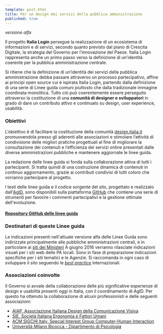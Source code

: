 ```yaml
---
template: post.html
title: Per un design dei servizi della pubblica amministrazione
published: true
---
```

<dfn class="lg-versione-alpha" title="Versione in sviluppo da non considerarsi definitiva">versione alfa</dfn>

Il progetto **Italia Login** persegue la realizzazione di un ecosistema di informazioni e di servizi, secondo quanto previsto
dal piano di Crescita Digitale, la strategia del Governo per l’innovazione del Paese. Italia Login rappresenta 
anche un primo passo verso la definizione di un’identità coerente per la pubblica amministrazione centrale.

Si ritiene che la definizione di un’identità dei servizi della pubblica amministrazione debba passare attraverso un
processo partecipativo, affine ai principi open source cui è ispirata Italia Login, partendo dalla definizione di una 
serie di Linee guida comuni piuttosto che dalla tradizionale immagine coordinata monolitica. Tutto ciò può 
coerentemente essere perseguito attraverso la costituzione di una **comunità di designer e sviluppatori**
in grado di dare un contributo attivo e continuato su design, user experience, usabilità.

### Obiettivi

L’obiettivo è di facilitare la costituzione della comunità
[design.italia.it](http://design.italia.it) promuovendola presso gli aderenti alle associazioni 
e stimolare l’attività di condivisione 
delle migliori pratiche progettuali al fine di migliorare la consultazione dei contenuti e l’efficienza
dei servizi online presentati dalle diverse amministrazioni pubbliche e mantenere aggiornate le linee guida.

La redazione delle linee guida si fonda sulla collaborazione attiva di tutti i partecipanti. Si tratta quindi di una
costruzione dinamica di contenuti in continuo aggiornamento, grazie ai contributi condivisi di tutti coloro che
vorranno partecipare al progetto.

I testi delle linee guida e il codice sorgente del sito, progettato e realizzato dall'[AgID](http://www.agid.gov.it), 
sono disponibili sulla piattaforma [GitHub](http://github.com) che contiene una
serie di strumenti per favorire i commenti partecipativi e la gestione ottimale dell'evoluzione.

#### [Repository GitHub delle linee guida](https://github.com/italia-it/designer.italia.it)

### Destinatari di queste Linee guida
Le indicazioni presenti nell'attuale versione alfa delle Linee Guida sono indirizzate principalmente alle pubbliche amministrazioni centrali, e in particolare ai [siti dei Ministeri](http://indicepa.gov.it/ricerca/n-risultati-percategoria.php?keysearch=&categoria=C1&chicambia=CERCA_PERCAT#R2)
A giugno 2016 verranno rilasciate indicazioni visuali per i siti web delle PA locali.
Sono in fase di preparazione indicazioni specifiche per i siti tematici e le Agenzie.
Si raccomanda in ogni caso di sviluppare il sito seguendo le *[best practice](https://github.com/italia-it/designer.italia.it/search?utf8=%E2%9C%93&q=%22si+deve%22)* internazionali. 

### Associazioni coinvolte
Il Governo si avvale della collaborazione delle più significative esperienze di design e usabilità presenti
oggi in Italia, con il coordinamento di AgID. Per questo ha ottenuto la collaborazione di alcuni 
professionisti e delle seguenti associazioni:

- [AIAP, Associazione Italiana Design della Comunicazione Visiva](http://www.aiap.it)
- [SIE, Società Italiana Ergonomia e Fattori Umani](http://www.societadiergonomia.it)
- [ACM SIGCHI Italy, Special Interest Group Computer-Human Interaction](http://sigchi-italy.org/it/informazioni-generali)
- [Università Milano Bicocca - Dipartimento di Psicologia](http://www.psicologia.unimib.it/index.php)
